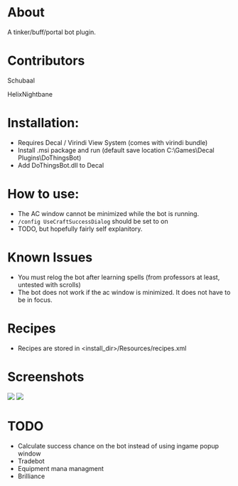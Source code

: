 # About
A tinker/buff/portal bot plugin.

# Contributors
Schubaal

HelixNightbane

# Installation:
 - Requires Decal / Virindi View System (comes with virindi bundle)
 - Install .msi package and run (default save location C:\Games\Decal Plugins\DoThingsBot)
 - Add DoThingsBot.dll to Decal
    
# How to use:
 - The AC window cannot be minimized while the bot is running.
 - `/config UseCraftSuccessDialog` should be set to on
 - TODO, but hopefully fairly self explanitory.

# Known Issues
 - You must relog the bot after learning spells (from professors at least, untested with scrolls)
 - The bot does not work if the ac window is minimized.  It does not have to be in focus.

# Recipes
- Recipes are stored in <install_dir>/Resources/recipes.xml

# Screenshots
![](https://i.gyazo.com/ba7c1b6dedf462864c74d54f4541de73.png)
![](https://i.gyazo.com/2f1cbb53dda27fa07d2ab6b8bf2f53bb.png)

# TODO
 - Calculate success chance on the bot instead of using ingame popup window
 - Tradebot
 - Equipment mana managment
 - Brilliance

